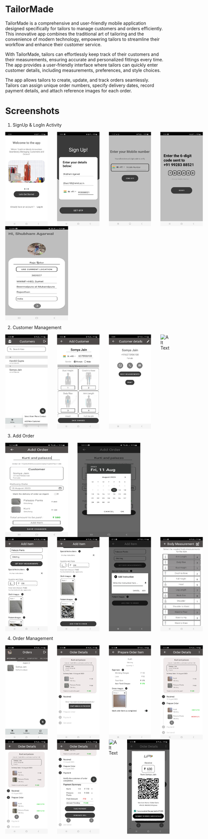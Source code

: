 # TailorMade
TailorMade is a comprehensive and user-friendly mobile application designed specifically for tailors to manage customers and orders efficiently. This
innovative app combines the traditional art of tailoring and the convenience of modern technology, empowering tailors to streamline their workflow and
enhance their customer service.

With TailorMade, tailors can effortlessly keep track of their customers and their measurements, ensuring accurate and personalized fittings every
time. The app provides a user-friendly interface where tailors can quickly enter customer details, including measurements, preferences, and style
choices.

The app allows tailors to create, update, and track orders seamlessly. Tailors can assign unique order numbers, specify delivery dates, record
payment details, and attach reference images for each order.

# Screenshots

1. SignUp & LogIn Activity
<div style="display: flex;">
    <img src="Screenshots/first_page.jpg" alt="Alt Text" style="width: 200px; height: 300px; margin-right: 30px;">
    <img src="Screenshots/SignUp.jpg" alt="Alt Text" style="width: 200px; height: 300px; margin-right: 30px;">
    <img src="Screenshots/LogIn.jpg" alt="Alt Text" style="width: 200px; height: 300px; margin-right: 30px;">
    <img src="Screenshots/OTP.jpg" alt="Alt Text" style="width: 200px; height: 300px; margin-right: 30px;">
</div>

<div style="display: flex;">
    <img src="Screenshots/Shop Details.jpg" alt="Alt Text" style="width: 200px; height: 300px; margin-right: 30px;">
</div>

2. Customer Management
<div style="display: flex;">
    <img src="Screenshots/Customer List.jpg" alt="Alt Text" style="width: 200px; height: 300px; margin-right: 30px;">
    <img src="Screenshots/Add Customer.jpg" alt="Alt Text" style="width: 200px; height: 300px; margin-right: 30px;">
    <img src="Screenshots/Customer Details.jpg" alt="Alt Text" style="width: 200px; height: 300px; margin-right: 30px;">
    <img src="Screenshots/Body Measurements Display.jpg" alt="Alt Text" style="width: 200px; height: 300px; margin-right: 30px;">
</div>

3. Add Order
<div style="display: flex;">
    <img src="Screenshots/Add Order.jpg" alt="Alt Text" style="width: 200px; height: 300px; margin-right: 30px;">
    <img src="Screenshots/Delivery Date Picker.jpg" alt="Alt Text" style="width: 200px; height: 300px; margin-right: 30px;">
</div>

<div style="display: flex;">
    <img src="Screenshots/Add Order Item 1.jpg" alt="Alt Text" style="width: 200px; height: 300px; margin-right: 30px;">
    <img src="Screenshots/Add Order Item 2.jpg" alt="Alt Text" style="width: 200px; height: 300px; margin-right: 30px;">
    <img src="Screenshots/Add Instructions for Order Item.jpg" alt="Alt Text" style="width: 200px; height: 300px; margin-right: 30px;">
    <img src="Screenshots/Body Measurements Select.jpg" alt="Alt Text" style="width: 200px; height: 300px; margin-right: 30px;">

</div>

4. Order Management
<div style="display: flex;">
    <img src="Screenshots/Home Page.jpg" alt="Alt Text" style="width: 200px; height: 300px; margin-right: 30px;">
    <img src="Screenshots/Order Details (Received).jpg" alt="Alt Text" style="width: 200px; height: 300px; margin-right: 30px;">
    <img src="Screenshots/Order Item Completion.jpg" alt="Alt Text" style="width: 200px; height: 300px; margin-right: 30px;">
    <img src="Screenshots/Order Partially Completed.jpg" alt="Alt Text" style="width: 200px; height: 300px; margin-right: 30px;">
</div>

<div style="display: flex;">
    <img src="Screenshots/Order Completed.jpg" alt="Alt Text" style="width: 200px; height: 300px; margin-right: 30px;">
    <img src="Screenshots/Payment and Bill.jpg" alt="Alt Text" style="width: 200px; height: 300px; margin-right: 30px;">
    <img src="Screenshots/Payment Otions.jpg" alt="Alt Text" style="width: 200px; height: 300px; margin-right: 30px;">
    <img src="Screenshots/Scan To Pay.jpg" alt="Alt Text" style="width: 200px; height: 300px; margin-right: 30px;">
</div>


